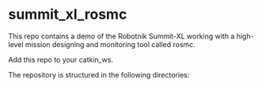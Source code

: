 # summit_xl_rosmc

This repo contains a demo of the Robotnik Summit-XL working with a high-level mission designing and monitoring tool called rosmc.

Add this repo to your catkin_ws.

The repository is structured in the following directories:

